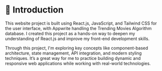 # 🤖 Introduction


This website project is built using React.js, JavaScript, and Tailwind CSS for the user interface, with Appwrite handling the Trending Movies Algorithm database. I created this project as a hands-on way to deepen my understanding of React.js and improve my front-end development skills.

Through this project, I'm exploring key concepts like component-based architecture, state management, API integration, and modern styling techniques. It’s a great way for me to practice building dynamic and responsive web applications while working with real-world technologies.
